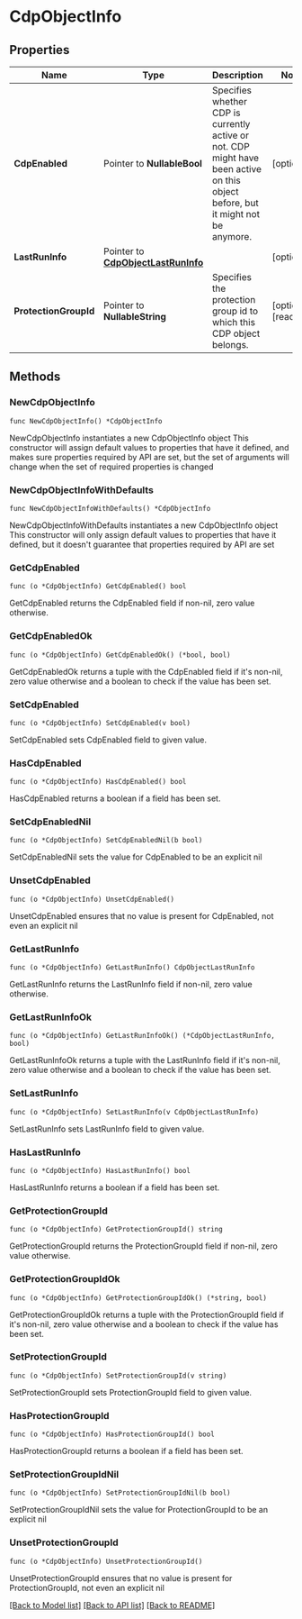 # CdpObjectInfo

## Properties

Name | Type | Description | Notes
------------ | ------------- | ------------- | -------------
**CdpEnabled** | Pointer to **NullableBool** | Specifies whether CDP is currently active or not. CDP might have been active on this object before, but it might not be anymore. | [optional] 
**LastRunInfo** | Pointer to [**CdpObjectLastRunInfo**](CdpObjectLastRunInfo.md) |  | [optional] 
**ProtectionGroupId** | Pointer to **NullableString** | Specifies the protection group id to which this CDP object belongs. | [optional] [readonly] 

## Methods

### NewCdpObjectInfo

`func NewCdpObjectInfo() *CdpObjectInfo`

NewCdpObjectInfo instantiates a new CdpObjectInfo object
This constructor will assign default values to properties that have it defined,
and makes sure properties required by API are set, but the set of arguments
will change when the set of required properties is changed

### NewCdpObjectInfoWithDefaults

`func NewCdpObjectInfoWithDefaults() *CdpObjectInfo`

NewCdpObjectInfoWithDefaults instantiates a new CdpObjectInfo object
This constructor will only assign default values to properties that have it defined,
but it doesn't guarantee that properties required by API are set

### GetCdpEnabled

`func (o *CdpObjectInfo) GetCdpEnabled() bool`

GetCdpEnabled returns the CdpEnabled field if non-nil, zero value otherwise.

### GetCdpEnabledOk

`func (o *CdpObjectInfo) GetCdpEnabledOk() (*bool, bool)`

GetCdpEnabledOk returns a tuple with the CdpEnabled field if it's non-nil, zero value otherwise
and a boolean to check if the value has been set.

### SetCdpEnabled

`func (o *CdpObjectInfo) SetCdpEnabled(v bool)`

SetCdpEnabled sets CdpEnabled field to given value.

### HasCdpEnabled

`func (o *CdpObjectInfo) HasCdpEnabled() bool`

HasCdpEnabled returns a boolean if a field has been set.

### SetCdpEnabledNil

`func (o *CdpObjectInfo) SetCdpEnabledNil(b bool)`

 SetCdpEnabledNil sets the value for CdpEnabled to be an explicit nil

### UnsetCdpEnabled
`func (o *CdpObjectInfo) UnsetCdpEnabled()`

UnsetCdpEnabled ensures that no value is present for CdpEnabled, not even an explicit nil
### GetLastRunInfo

`func (o *CdpObjectInfo) GetLastRunInfo() CdpObjectLastRunInfo`

GetLastRunInfo returns the LastRunInfo field if non-nil, zero value otherwise.

### GetLastRunInfoOk

`func (o *CdpObjectInfo) GetLastRunInfoOk() (*CdpObjectLastRunInfo, bool)`

GetLastRunInfoOk returns a tuple with the LastRunInfo field if it's non-nil, zero value otherwise
and a boolean to check if the value has been set.

### SetLastRunInfo

`func (o *CdpObjectInfo) SetLastRunInfo(v CdpObjectLastRunInfo)`

SetLastRunInfo sets LastRunInfo field to given value.

### HasLastRunInfo

`func (o *CdpObjectInfo) HasLastRunInfo() bool`

HasLastRunInfo returns a boolean if a field has been set.

### GetProtectionGroupId

`func (o *CdpObjectInfo) GetProtectionGroupId() string`

GetProtectionGroupId returns the ProtectionGroupId field if non-nil, zero value otherwise.

### GetProtectionGroupIdOk

`func (o *CdpObjectInfo) GetProtectionGroupIdOk() (*string, bool)`

GetProtectionGroupIdOk returns a tuple with the ProtectionGroupId field if it's non-nil, zero value otherwise
and a boolean to check if the value has been set.

### SetProtectionGroupId

`func (o *CdpObjectInfo) SetProtectionGroupId(v string)`

SetProtectionGroupId sets ProtectionGroupId field to given value.

### HasProtectionGroupId

`func (o *CdpObjectInfo) HasProtectionGroupId() bool`

HasProtectionGroupId returns a boolean if a field has been set.

### SetProtectionGroupIdNil

`func (o *CdpObjectInfo) SetProtectionGroupIdNil(b bool)`

 SetProtectionGroupIdNil sets the value for ProtectionGroupId to be an explicit nil

### UnsetProtectionGroupId
`func (o *CdpObjectInfo) UnsetProtectionGroupId()`

UnsetProtectionGroupId ensures that no value is present for ProtectionGroupId, not even an explicit nil

[[Back to Model list]](../README.md#documentation-for-models) [[Back to API list]](../README.md#documentation-for-api-endpoints) [[Back to README]](../README.md)


